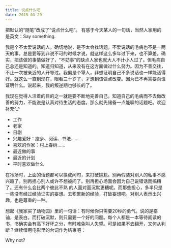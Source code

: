 ```yaml
---
title: 说点什么吧 
date: 2015-03-29
---
```

把默认的“随笔”改成了“说点什么吧”。
有感于今天某人的一句话，当然人家用的是英文：Say something.

我是个不太爱说话的人。确切地说，是不太会找话题。不爱说话的毛病也不是一两天的事。总是要等到非说不可的时候才说，就这样这么多年过下来，也不算差。确实，把该做的事情做好了，“不妨事”的缺点人家也就大人不计小人过了。但毛病自己总还是知道的。知道归知道，从来没有在这方面做过什么努力。因为不善交往，不止一次被亲近的人开导过。我偏是个犟人，非想证明自己不多说话也一样能活得好。就这么一直到现在，眼看三十岁了，才想到该做点改变。因为已不再需要向谁证明什么。说起来，我的叛逆期也够长的了。

我现在觉得人活着的目的之一就是要不断地完善自己。知道自己的毛病而不去做改善的努力，不能说是认真对待生活的态度。那么就先储备一点能聊的话题吧。欢迎补充^_^

* 工作
* 老家
* 日剧
* 兴趣爱好：跑步、阅读、书法……
* 喜欢的作家：村上春树……
* 最近做的事
* 最近的计划
* 平时喜欢做什么

在冷场时，上面的话题都可以换成问句，来打破尴尬。别再假装对别人的私事不感兴趣了。别再担心别人或许不想被问了。别再担心场面会因为自己说错话而搞糟了。还有什么会比两个彼此不熟 的人面对面沉默更糟呢。而那些担心，多半只是一些没有经过经验证实的妄想。去积累新的经验，打破妄想吧。对别人表示出兴趣，也是尊重的一种。

想起《我家买了动物园》里的一句话：有时候你只需要20秒的勇气。说的是搭讪，是表白。而打破沉默，则只需要一个好的问题。每个人都是一本等待阅读的书，书确实会有高下好坏之分，有时难免叫人失望。可是如果不去翻开，又何从判断？继续借用电影里的台词作为结束吧：

Why not?

